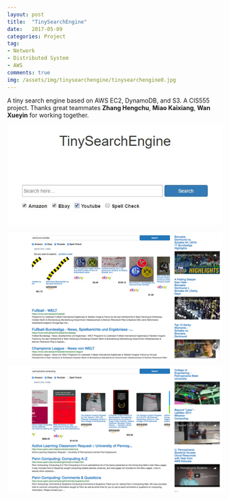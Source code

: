 ```yaml
---
layout: post
title:  "TinySearchEngine"
date:   2017-05-09
categories: Project
tag: 
- Network
- Distributed System
- AWS
comments: true
img: /assets/img/tinysearchengine/tinysearchengine0.jpg
---
```


A tiny search engine based on AWS EC2, DynamoDB, and S3. A CIS555 project. Thanks great teammates **Zhang Hengchu**, **Miao Kaixiang**, **Wan Xueyin** for working together.

<!--more-->

![](/assets/img/tinysearchengine/tinysearchengine0.jpg)

![](/assets/img/tinysearchengine/5551.png)

![](/assets/img/tinysearchengine/5552.png)